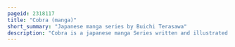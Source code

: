 ```yaml
---
pageid: 2318117
title: "Cobra (manga)"
short_summary: "Japanese manga series by Buichi Terasawa"
description: "Cobra is a japanese manga Series written and illustrated by Buichi Terasawa. The Series tells the Story of Cobra who lives an adventurous Life until his Enemies begin to hunt him down. Cobra surgically alters his Face and erases his own Memory to hide from his Foes and to have a normal Life. He regains his Memories eventually and reunites with his former Partner Lady Armaroid. Terasawa designed it as a Blend of spaghetti- western and samurai-themed Stories and Aspects of Films varying from James Bond to disney."
---
```

